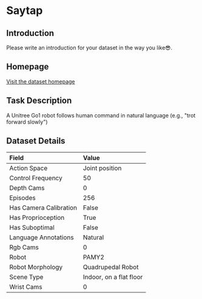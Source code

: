 # Saytap


## Introduction

Please write an introduction for your dataset in the way you like:sunglasses:.


## Homepage

[Visit the dataset homepage](https://saytap.github.io/)


## Task Description

A Unitree Go1 robot follows human command in natural language (e.g., "trot forward slowly")


## Dataset Details

| Field                            | Value                    |
|:---------------------------------|:-------------------------|
| Action Space                     | Joint position           |
| Control Frequency                     | 50           |
| Depth Cams                     | 0           |
| Episodes                     | 256           |
| Has Camera Calibration                     | False           |
| Has Proprioception                     | True           |
| Has Suboptimal                     | False           |
| Language Annotations                     | Natural           |
| Rgb Cams                     | 0           |
| Robot                     | PAMY2           |
| Robot Morphology                     | Quadrupedal Robot           |
| Scene Type                     | Indoor, on a flat floor           |
| Wrist Cams                     | 0           |


